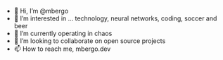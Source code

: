 - 👋 Hi, I’m @mbergo
- 👀 I’m interested in ... technology, neural networks, coding, soccer and beer
- 🌱 I’m currently operating in chaos
- 💞️ I’m looking to collaborate on open source projects
- 📫 How to reach me, mbergo.dev

<!---
mbergo/mbergo is a ✨ special ✨ repository because its `README.md` (this file) appears on your GitHub profile.
You can click the Preview link to take a look at your changes.
--->
